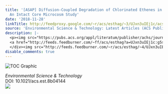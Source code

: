 ```yaml
---
title: '[ASAP] Diffusion-Coupled Degradation of Chlorinated Ethenes in Sandstone:
  An Intact Core Microcosm Study'
date: '2018-11-28'
linkTitle: http://feedproxy.google.com/~r/acs/esthag/~3/UJxn3uIEj1c/acs.est.8b04144
source: 'Environmental Science & Technology: Latest Articles (ACS Publications)'
description: |-
  <p><img src="https://pubs.acs.org/appl/literatum/publisher/achs/journals/content/esthag/0/esthag.ahead-of-print/acs.est.8b04144/20181128/images/medium/es-2018-041443_0007.gif" alt="TOC Graphic"/></p><div><cite>Environmental Science & Technology</cite></div><div>DOI: 10.1021/acs.est.8b04144</div><div class="feedflare">
  <a href="http://feeds.feedburner.com/~ff/acs/esthag?a=UJxn3uIEj1c:g5slfTmSyno:yIl2AUoC8zA"><img src="http://feeds.feedburner.com/~ff/acs/esthag?d=yIl2AUoC8zA" border="0"></img></a>
  </div><img src="http://feeds.feedburner.com/~r/acs/esthag/~4/UJxn3uIEj1c" height="1" width="1" ...
disable_comments: true
---
```

<p><img src="https://pubs.acs.org/appl/literatum/publisher/achs/journals/content/esthag/0/esthag.ahead-of-print/acs.est.8b04144/20181128/images/medium/es-2018-041443_0007.gif" alt="TOC Graphic"/></p><div><cite>Environmental Science & Technology</cite></div><div>DOI: 10.1021/acs.est.8b04144</div><div class="feedflare">
<a href="http://feeds.feedburner.com/~ff/acs/esthag?a=UJxn3uIEj1c:g5slfTmSyno:yIl2AUoC8zA"><img src="http://feeds.feedburner.com/~ff/acs/esthag?d=yIl2AUoC8zA" border="0"></img></a>
</div><img src="http://feeds.feedburner.com/~r/acs/esthag/~4/UJxn3uIEj1c" height="1" width="1" ...